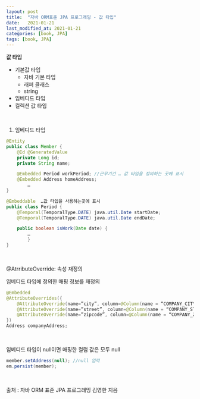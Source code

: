 ```yaml
---
layout: post
title:  "자바 ORM표준 JPA 프로그래밍 - 값 타입"
date:   2021-01-21
last_modified_at: 2021-01-21
categories: [book, JPA]
tags: [book, JPA]
---
```


**값 타입**
- 기본값 타입
    - 자바 기본 타입
    - 래퍼 클래스
    - string
- 임베디드 타입
- 컬렉션 값 타입

<br/>

1. 임베디드 타입

```java
@Entity 
public class Member {
	@Id @GeneratedValue
	private Long id;
	private String name;

	@Embedded Period workPeriod; //근무기간 … 값 타입을 정의하는 곳에 표시
	@Embedded Address homeAddress; 
        …
}

@Embeddable  …값 타입을 사용하는곳에 표시
public class Period {
	@Temporal(TemporalType.DATE) java.util.Date startDate;
	@Temporal(TemporalType.DATE) java.util.Date endDate;

	public boolean isWork(Date date) {
        …
        }
}
```

<br/>

@AtrributeOverride: 속성 재정의

임베디드 타입에 정의한 매핑 정보를 재정의

```java
@Embedded
@AttributeOverrides({
	@AttributeOverride(name=”city”, column=@Column(name = “COMPANY_CITY”)),
	@AttributeOverride(name=”street”, column=@Column(name = “COMPANY_STREET”)),
	@AttributeOverride(name=”zipcode”, column=@Column(name = “COMPANY_ZIPCODE”))
})
Address companyAddress;
```

<br/>

임베디드 타입이 null이면 매핑한 컬럼 값은 모두 null

```java
member.setAddress(null); //null 입력
em.persist(member);
```

<br/>

출처 : 자바 ORM 표준 JPA 프로그래밍 김영한 지음

<br/>